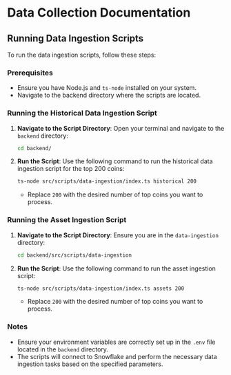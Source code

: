 # Data Collection Documentation

## Running Data Ingestion Scripts

To run the data ingestion scripts, follow these steps:

### Prerequisites

- Ensure you have Node.js and `ts-node` installed on your system.
- Navigate to the backend directory where the scripts are located.

### Running the Historical Data Ingestion Script

1. **Navigate to the Script Directory**:
   Open your terminal and navigate to the `backend` directory:

   ```bash
   cd backend/
   ```

2. **Run the Script**:
   Use the following command to run the historical data ingestion script for the top 200 coins:

   ```bash
   ts-node src/scripts/data-ingestion/index.ts historical 200
   ```

   - Replace `200` with the desired number of top coins you want to process.

### Running the Asset Ingestion Script

1. **Navigate to the Script Directory**:
   Ensure you are in the `data-ingestion` directory:

   ```bash
   cd backend/src/scripts/data-ingestion
   ```

2. **Run the Script**:
   Use the following command to run the asset ingestion script:

   ```bash
   ts-node src/scripts/data-ingestion/index.ts assets 200
   ```

   - Replace `200` with the desired number of top coins you want to process.

### Notes

- Ensure your environment variables are correctly set up in the `.env` file located in the `backend` directory.
- The scripts will connect to Snowflake and perform the necessary data ingestion tasks based on the specified parameters.
